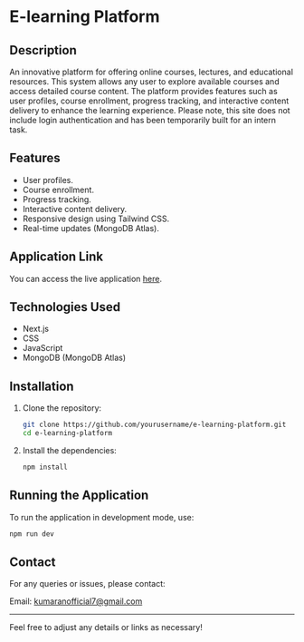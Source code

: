 # E-learning Platform

## Description

An innovative platform for offering online courses, lectures, and educational resources. This system allows any user to explore available courses and access detailed course content. The platform provides features such as user profiles, course enrollment, progress tracking, and interactive content delivery to enhance the learning experience. Please note, this site does not include login authentication and has been temporarily built for an intern task.

## Features

- User profiles.
- Course enrollment.
- Progress tracking.
- Interactive content delivery.
- Responsive design using Tailwind CSS.
- Real-time updates (MongoDB Atlas).

## Application Link

You can access the live application [here](https://e-learning-platform-six.vercel.app/profile).

## Technologies Used

- Next.js
- CSS
- JavaScript
- MongoDB (MongoDB Atlas)

## Installation

1. Clone the repository:
   ```bash
   git clone https://github.com/yourusername/e-learning-platform.git
   cd e-learning-platform
   ```
2. Install the dependencies:
   ```bash
   npm install
   ```

## Running the Application

To run the application in development mode, use:

```bash
npm run dev
```

## Contact

For any queries or issues, please contact:

Email: kumaranofficial7@gmail.com

---

Feel free to adjust any details or links as necessary!

